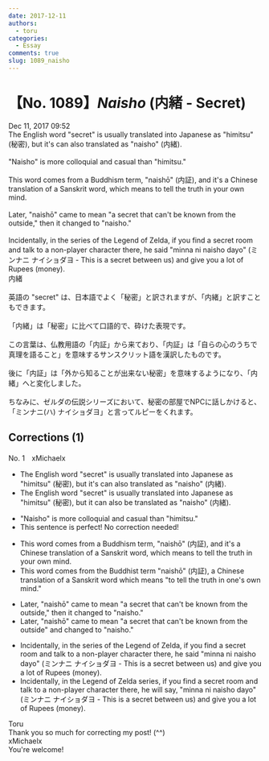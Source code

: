 ```yaml
---
date: 2017-12-11
authors:
  - toru
categories:
  - Essay
comments: true
slug: 1089_naisho
---
```


# 【No. 1089】<strong><em>Naisho</strong></em> (内緒 - Secret)
<div class="date">Dec 11, 2017 09:52</div>
<div id="post"><div id="body_show_ori">
The English word "secret" is usually translated into Japanese as "himitsu" (秘密), but it's can also translated as "naisho" (内緒).<br/><br/>"Naisho" is more colloquial and casual than "himitsu."<br/><br/>This word comes from a Buddhism term, "naishō" (内証), and it's a Chinese translation of a Sanskrit word, which means to tell the truth in your own mind.<br/><br/>Later, "naishō" came to mean "a secret that can't be known from the outside," then it changed to "naisho."<br/><br/>Incidentally, in the series of the Legend of Zelda, if you find a secret room and talk to a non-player character there, he said "minna ni naisho dayo" (ミンナニ ナイショダヨ - This is a secret between us) and give you a lot of Rupees (money).
</div></div>

<!-- more -->

<div id="post_ja"><div id="body_show_mo">
内緒<br/><br/>英語の "secret" は、日本語でよく「秘密」と訳されますが、「内緒」と訳すこともできます。<br/><br/>「内緒」は「秘密」に比べて口語的で、砕けた表現です。<br/><br/>この言葉は、仏教用語の「内証」から来ており、「内証」は「自らの心のうちで真理を語ること」を意味するサンスクリット語を漢訳したものです。<br/><br/>後に「内証」は「外から知ることが出来ない秘密」を意味するようになり、「内緒」へと変化しました。<br/><br/>ちなみに、ゼルダの伝説シリーズにおいて、秘密の部屋でNPCに話しかけると、「ミンナニ(ハ) ナイショダヨ」と言ってルピーをくれます。
</div></div>

## Corrections (1)
<div id="block"><div class="first_name"> No. 1　<span class="just_name">xMichaelx</span></div><div id="block2">
<ul class="correction_field">
<li class="incorrect">The English word "secret" is usually translated into Japanese as "himitsu" (秘密), but it's can also translated as "naisho" (内緒).</li>
<li class="corrected correct">
The English word "secret" is usually translated into Japanese as "himitsu" (秘密), but it can also <span class="f_red">be</span> translated as "naisho" (内緒).
</li>
</ul>
<ul class="correction_field">
<li class="incorrect">"Naisho" is more colloquial and casual than "himitsu."</li>
<li class="corrected perfect">This sentence is perfect! No correction needed!</li>
</ul>
<ul class="correction_field">
<li class="incorrect">This word comes from a Buddhism term, "naishō" (内証), and it's a Chinese translation of a Sanskrit word, which means to tell the truth in your own mind.</li>
<li class="corrected correct">
This word comes from <span class="f_red">the</span> <span class="f_red">Buddhist</span> term "naishō" (内証), a Chinese translation of a Sanskrit word which means <span class="f_red">"</span>to tell the truth in <span class="f_red">one's</span> own mind.<span class="f_red">"</span>
</li>
</ul>
<ul class="correction_field">
<li class="incorrect">Later, "naishō" came to mean "a secret that can't be known from the outside," then it changed to "naisho."</li>
<li class="corrected correct">
Later, "naishō" came to mean "a secret that can't be known from the outside" <span class="f_red">and</span> changed to "naisho."
</li>
</ul>
<ul class="correction_field">
<li class="incorrect">Incidentally, in the series of the Legend of Zelda, if you find a secret room and talk to a non-player character there, he said "minna ni naisho dayo" (ミンナニ ナイショダヨ - This is a secret between us) and give you a lot of Rupees (money).</li>
<li class="corrected correct">
Incidentally, in the Legend of Zelda <span class="f_blue">series</span>, if you find a secret room and talk to a non-player character there, he <span class="f_red">will say,</span> "minna ni naisho dayo" (ミンナニ ナイショダヨ - This is a secret between us) and give you a lot of Rupees (money).
</li>
</ul>
</div><div class="name"><span class="just_name">Toru</span><br>
Thank you so much for correcting my post! (^^)
</div>
<div class="name"><span class="just_name">xMichaelx</span><br>
You're welcome!
</div>
</div>
